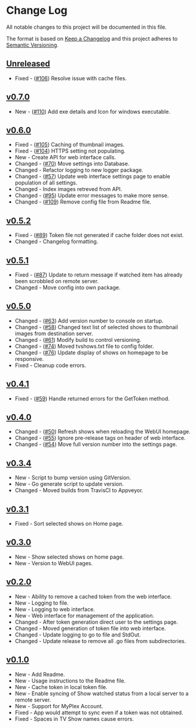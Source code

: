 # Change Log

All notable changes to this project will be documented in this file.

The format is based on [Keep a Changelog](http://keepachangelog.com/) and this project adheres to [Semantic Versioning](http://semver.org/).

<!-- ## [Unreleased]

*   Fixed|New|Changed - ([#1](https://github.com/danstis/rmstale/issues/1)) Description
-->

## [Unreleased]

*   Fixed - ([#106](https://github.com/danstis/rmstale/issues/106)) Resolve issue with cache files.

## [v0.7.0]

*   New - ([#110](https://github.com/danstis/rmstale/issues/110)) Add exe details and Icon for windows executable.

## [v0.6.0]

*   Fixed - ([#105](https://github.com/danstis/rmstale/issues/105)) Caching of thumbnail images.
*   Fixed - ([#104](https://github.com/danstis/rmstale/issues/104)) HTTPS setting not populating.
*   New - Create API for web interface calls.
*   Changed - ([#70](https://github.com/danstis/rmstale/issues/70)) Move settings into Database.
*   Changed - Refactor logging to new logger package.
*   Changed - ([#57](https://github.com/danstis/rmstale/issues/57)) Update web interface settings page to enable population of all settings.
*   Changed - Index images retreved from API.
*   Changed - ([#95](https://github.com/danstis/rmstale/issues/95)) Update error messages to make more sense.
*   Changed - ([#109](https://github.com/danstis/rmstale/issues/109)) Remove config file from Readme file.

## [v0.5.2]

*   Fixed - ([#89](https://github.com/danstis/rmstale/issues/89)) Token file not generated if cache folder does not exist.
*   Changed - Changelog formatting.

## [v0.5.1]

*   Fixed - ([#87](https://github.com/danstis/Plex-Sync/issues/87)) Update to return message if watched item has already been scrobbled on remote server.
*   Changed - Move config into own package.

## [v0.5.0]

*   Changed - ([#63](https://github.com/danstis/Plex-Sync/issues/63)) Add version number to console on startup.
*   Changed - ([#58](https://github.com/danstis/Plex-Sync/issues/58)) Changed text list of selected shows to thumbnail images from destination server.
*   Changed - ([#61](https://github.com/danstis/Plex-Sync/issues/61)) Modify build to control versioning.
*   Changed - ([#74](https://github.com/danstis/Plex-Sync/issues/74)) Moved tvshows.txt file to config folder.
*   Changed - ([#76](https://github.com/danstis/Plex-Sync/issues/76)) Update display of shows on homepage to be responsive.
*   Fixed - Cleanup code errors.

## [v0.4.1]

*   Fixed - ([#59](https://github.com/danstis/Plex-Sync/issues/59)) Handle returned errors for the GetToken method.

## [v0.4.0]

*   Changed - ([#50](https://github.com/danstis/Plex-Sync/issues/50)) Refresh shows when reloading the WebUI homepage.
*   Changed - ([#55](https://github.com/danstis/Plex-Sync/issues/55)) Ignore pre-release tags on header of web interface.
*   Changed - ([#54](https://github.com/danstis/Plex-Sync/issues/54)) Move full version number into the settings page.

## [v0.3.4]

*   New - Script to bump version using GitVersion.
*   New - Go generate script to update version.
*   Changed - Moved builds from TravisCI to Appveyor.

## [v0.3.1]

*   Fixed - Sort selected shows on Home page.

## [v0.3.0]

*   New - Show selected shows on home page.
*   New - Version to WebUI pages.

## [v0.2.0]

*   New - Ability to remove a cached token from the web interface.
*   New - Logging to file.
*   New - Logging to web interface.
*   New - Web interface for management of the application.
*   Changed - After token generation direct user to the settings page.
*   Changed - Moved generation of token file into web interface.
*   Changed - Update logging to go to file and StdOut.
*   Changed - Update release to remove all .go files from subdirectories.

## [v0.1.0]

*   New - Add Readme.
*   New - Usage instructions to the Readme file.
*   New - Cache token in local token file.
*   New - Enable syncing of Show watched status from a local server to a remote server.
*   New - Support for MyPlex Account.
*   Fixed - App would attempt to sync even if a token was not obtained.
*   Fixed - Spaces in TV Show names cause errors.

[unreleased]: https://github.com/danstis/Plex-Sync/compare/v0.7.0...HEAD
[v0.7.0]: https://github.com/danstis/Plex-Sync/compare/v0.6.0...v0.7.0
[v0.6.0]: https://github.com/danstis/Plex-Sync/compare/v0.5.2...v0.6.0
[v0.5.2]: https://github.com/danstis/Plex-Sync/compare/v0.5.1...v0.5.2
[v0.5.1]: https://github.com/danstis/Plex-Sync/compare/v0.5.0...v0.5.1
[v0.5.0]: https://github.com/danstis/Plex-Sync/compare/v0.4.1...v0.5.0
[v0.4.1]: https://github.com/danstis/Plex-Sync/compare/v0.4.0...v0.4.1
[v0.4.0]: https://github.com/danstis/Plex-Sync/compare/v0.3.4...v0.4.0
[v0.3.4]: https://github.com/danstis/Plex-Sync/compare/v0.3.1...v0.3.4
[v0.3.1]: https://github.com/danstis/Plex-Sync/compare/v0.3.0...v0.3.1
[v0.3.0]: https://github.com/danstis/Plex-Sync/compare/v0.2.0...v0.3.0
[v0.2.0]: https://github.com/danstis/Plex-Sync/compare/v0.1.0...v0.2.0
[v0.1.0]: https://github.com/danstis/Plex-Sync/compare/v0.0.1...v0.1.0
